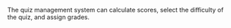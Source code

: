 The quiz management system can calculate scores, select the difficulty of the quiz, and assign grades.
